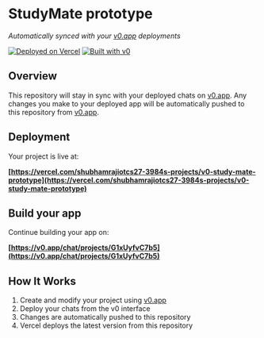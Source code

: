 # StudyMate prototype

*Automatically synced with your [v0.app](https://v0.app) deployments*

[![Deployed on Vercel](https://img.shields.io/badge/Deployed%20on-Vercel-black?style=for-the-badge&logo=vercel)](https://vercel.com/shubhamrajiotcs27-3984s-projects/v0-study-mate-prototype)
[![Built with v0](https://img.shields.io/badge/Built%20with-v0.app-black?style=for-the-badge)](https://v0.app/chat/projects/G1xUyfvC7b5)

## Overview

This repository will stay in sync with your deployed chats on [v0.app](https://v0.app).
Any changes you make to your deployed app will be automatically pushed to this repository from [v0.app](https://v0.app).

## Deployment

Your project is live at:

**[https://vercel.com/shubhamrajiotcs27-3984s-projects/v0-study-mate-prototype](https://vercel.com/shubhamrajiotcs27-3984s-projects/v0-study-mate-prototype)**

## Build your app

Continue building your app on:

**[https://v0.app/chat/projects/G1xUyfvC7b5](https://v0.app/chat/projects/G1xUyfvC7b5)**

## How It Works

1. Create and modify your project using [v0.app](https://v0.app)
2. Deploy your chats from the v0 interface
3. Changes are automatically pushed to this repository
4. Vercel deploys the latest version from this repository
